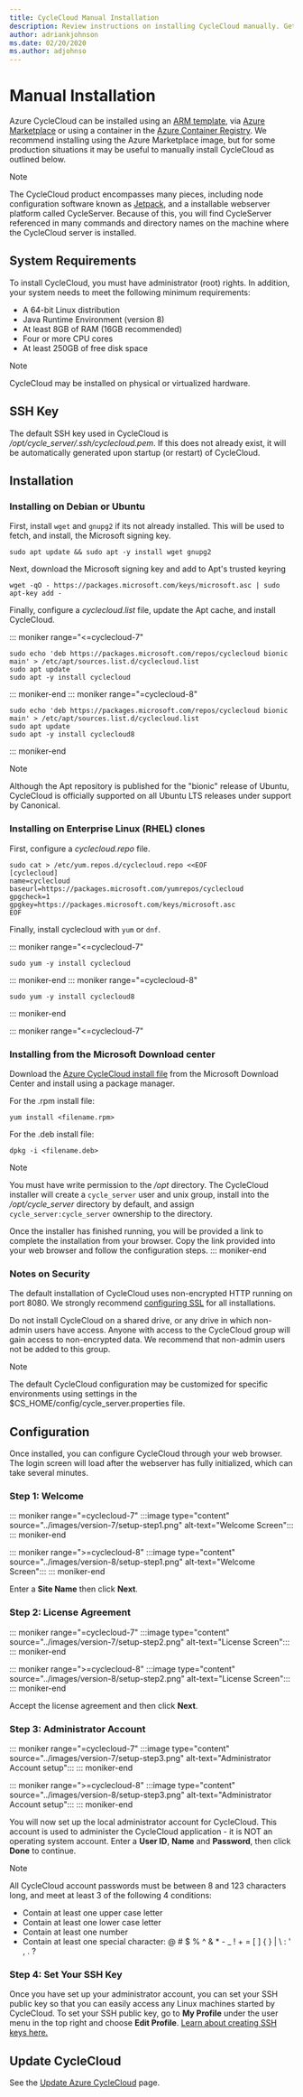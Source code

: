 ```yaml
---
title: CycleCloud Manual Installation
description: Review instructions on installing CycleCloud manually. Get information about system requirements, SSH keys, installation, configuration, and updating.
author: adriankjohnson
ms.date: 02/20/2020
ms.author: adjohnso
---
```


# Manual Installation

Azure CycleCloud can be installed using an [ARM template](~/how-to/install-arm.md), via [Azure Marketplace](~/qs-install-marketplace.md) or using a container in the [Azure Container Registry](~/how-to/run-in-container.md). We recommend installing using the Azure Marketplace image, but for some production situations it may be useful to manually install CycleCloud as outlined below.

> [!NOTE]
> The CycleCloud product encompasses many pieces, including node configuration software known as [Jetpack](~/jetpack.md), and a installable webserver platform called CycleServer. Because of this, you will find CycleServer referenced in many commands and directory names on the machine where the CycleCloud server is installed.

## System Requirements

To install CycleCloud, you must have administrator (root) rights. In addition, your system needs to meet the following minimum requirements:

* A 64-bit Linux distribution
* Java Runtime Environment (version 8)
* At least 8GB of RAM (16GB recommended)
* Four or more CPU cores
* At least 250GB of free disk space

> [!NOTE]
> CycleCloud may be installed on physical or virtualized hardware.

## SSH Key

The default SSH key used in CycleCloud is */opt/cycle_server/.ssh/cyclecloud.pem*. If this does not already exist, it will be automatically generated upon startup (or restart) of CycleCloud.

## Installation

### Installing on Debian or Ubuntu

First, install `wget` and `gnupg2` if its not already installed. This will be used to fetch, and install, the Microsoft signing key.

```CMD
sudo apt update && sudo apt -y install wget gnupg2
```

Next, download the Microsoft signing key and add to Apt's trusted keyring

```CMD
wget -qO - https://packages.microsoft.com/keys/microsoft.asc | sudo apt-key add -
```

Finally, configure a _cyclecloud.list_ file, update the Apt cache, and install CycleCloud.

::: moniker range="<=cyclecloud-7"
```CMD
sudo echo 'deb https://packages.microsoft.com/repos/cyclecloud bionic main' > /etc/apt/sources.list.d/cyclecloud.list
sudo apt update
sudo apt -y install cyclecloud
```
::: moniker-end
::: moniker range="=cyclecloud-8"
```CMD
sudo echo 'deb https://packages.microsoft.com/repos/cyclecloud bionic main' > /etc/apt/sources.list.d/cyclecloud.list
sudo apt update
sudo apt -y install cyclecloud8
```
::: moniker-end

> [!NOTE]
> Although the Apt repository is published for the "bionic" release of Ubuntu, CycleCloud is officially supported on all Ubuntu LTS releases under support by Canonical.

### Installing on Enterprise Linux (RHEL) clones

First, configure a _cyclecloud.repo_ file.

```CMD
sudo cat > /etc/yum.repos.d/cyclecloud.repo <<EOF
[cyclecloud]
name=cyclecloud
baseurl=https://packages.microsoft.com/yumrepos/cyclecloud
gpgcheck=1
gpgkey=https://packages.microsoft.com/keys/microsoft.asc
EOF
```

Finally, install cyclecloud with `yum` or `dnf`.

::: moniker range="<=cyclecloud-7"
```CMD
sudo yum -y install cyclecloud
```
::: moniker-end
::: moniker range="=cyclecloud-8"
```CMD
sudo yum -y install cyclecloud8
```
::: moniker-end

::: moniker range="<=cyclecloud-7"
### Installing from the Microsoft Download center

Download the [Azure CycleCloud install file](https://www.microsoft.com/download/details.aspx?id=57182) from the Microsoft Download Center and install using a package manager.

For the .rpm install file:

```CMD
yum install <filename.rpm>
```

For the .deb install file:

```CMD
dpkg -i <filename.deb>
```

> [!NOTE]
>You must have write permission to the _/opt_ directory. The CycleCloud installer will create a `cycle_server` user and unix group, install into the _/opt/cycle_server_ directory by default, and assign `cycle_server:cycle_server` ownership to the directory.

Once the installer has finished running, you will be provided a link to complete the installation from your browser. Copy the link provided into your web browser and follow the configuration steps.
::: moniker-end

### Notes on Security

The default installation of CycleCloud uses non-encrypted HTTP running on port 8080. We strongly recommend [configuring SSL](ssl-configuration.md) for all installations.

Do not install CycleCloud on a shared drive, or any drive in which non-admin users have access. Anyone with access to the CycleCloud group will gain access to non-encrypted data. We recommend that non-admin users not be added to this group.

> [!NOTE]
> The default CycleCloud configuration may be customized for specific environments using settings in the $CS_HOME/config/cycle_server.properties file.

## Configuration

Once installed, you can configure CycleCloud through your web browser. The login screen will load after the webserver has fully initialized, which can take several minutes.

### Step 1: Welcome

::: moniker range="=cyclecloud-7"
:::image type="content" source="../images/version-7/setup-step1.png" alt-text="Welcome Screen":::
::: moniker-end

::: moniker range=">=cyclecloud-8"
:::image type="content" source="../images/version-8/setup-step1.png" alt-text="Welcome Screen":::
::: moniker-end

Enter a **Site Name** then click **Next**.

### Step 2: License Agreement

::: moniker range="=cyclecloud-7"
:::image type="content" source="../images/version-7/setup-step2.png" alt-text="License Screen":::
::: moniker-end

::: moniker range=">=cyclecloud-8"
:::image type="content" source="../images/version-8/setup-step2.png" alt-text="License Screen":::
::: moniker-end


Accept the license agreement and then click **Next**.

### Step 3: Administrator Account

::: moniker range="=cyclecloud-7"
:::image type="content" source="../images/version-7/setup-step3.png" alt-text="Administrator Account setup":::
::: moniker-end

::: moniker range=">=cyclecloud-8"
:::image type="content" source="../images/version-8/setup-step3.png" alt-text="Administrator Account setup":::
::: moniker-end


You will now set up the local administrator account for CycleCloud. This account is used to administer the CycleCloud application - it is NOT an operating system account. Enter a **User ID**, **Name** and **Password**, then click **Done** to continue.

> [!NOTE]
> All CycleCloud account passwords must be between 8 and 123 characters long, and meet at least 3 of the following 4 conditions:
> * Contain at least one upper case letter
> * Contain at least one lower case letter
> * Contain at least one number
> * Contain at least one special character: @ # $ % ^ & * - _ ! + = [ ] { } | \ : ' , . ?

### Step 4: Set Your SSH Key

Once you have set up your administrator account, you can set your SSH public key so that you can easily access any Linux machines started by CycleCloud. To set your SSH public key, go to **My Profile** under the user menu in the top right and choose **Edit Profile**. [Learn about creating SSH keys here.](/azure/virtual-machines/linux/mac-create-ssh-keys)

## Update CycleCloud

See the [Update Azure CycleCloud](~/how-to/upgrade-and-migrate.md) page.
